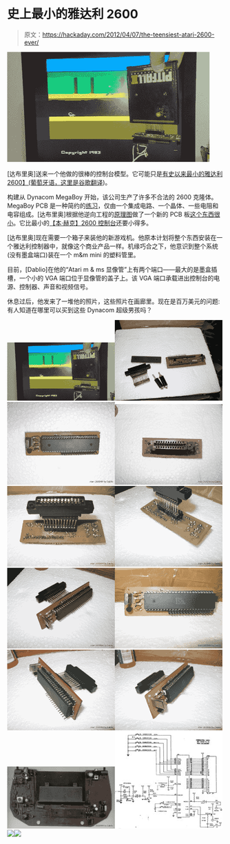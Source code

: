 # 史上最小的雅达利 2600

> 原文：<https://hackaday.com/2012/04/07/the-teensiest-atari-2600-ever/>

![](img/78cdf5a31833e1f805524cbe500df6fe.png "atari")

[达布里奥]送来一个他做的很棒的控制台模型。它可能只是[有史以来最小的雅达利 2600】(葡萄牙语，这里是](http://dabliogames.blogspot.com.br/2011/09/atari-mm-o-menor-atari-do-mundo-e.html)[谷歌翻译](http://translate.google.com/translate?hl=en&sl=pt&tl=en&u=http%3A%2F%2Fdabliogames.blogspot.com.br%2F2011%2F09%2Fatari-mm-o-menor-atari-do-mundo-e.html))。

构建从 Dynacom MegaBoy 开始，该公司生产了许多不合法的 2600 克隆体。MegaBoy PCB 是一种简约的[练习](http://hackaday.com/wp-content/uploads/2012/04/2600mm0045.jpg)，仅由一个集成电路、一个晶体、一些电阻和电容组成。[达布里奥]根据他逆向工程的[原理图](http://hackaday.com/wp-content/uploads/2012/04/megaboylight.jpg)做了一个新的 PCB 板[这个东西很小](http://hackaday.com/wp-content/uploads/2012/04/2600mm0027.jpg)。它比最小的[【本·赫克】2600 控制台](http://benheck.com/05-11-2007/vcsp-rev-51s-starting-to-roll-off-the-line)还要小得多。

[达布里奥]现在需要一个箱子来装他的新游戏机。他原本计划将整个东西安装在一个雅达利控制器中，就像这个商业产品一样。机缘巧合之下，他意识到整个系统(没有墨盒端口)装在一个 m&m mini 的塑料管里。

目前，[Dablio]在他的“Atari m & ms 显像管”上有两个端口——最大的是墨盒插槽，一个小的 VGA 端口位于显像管的盖子上。该 VGA 端口承载进出控制台的电源、控制器、声音和视频信号。

休息过后，他发来了一堆他的照片，这些照片在画廊里。现在是百万美元的问题:有人知道在哪里可以买到这些 Dynacom 超级男孩吗？

[![](img/a3848c0e9fd05f2d45b8b26e07e63452.png)](https://hackaday.com/wp-content/uploads/2012/04/atari.jpg)[![](img/20dc5e926c9b8f4cb1883585ed8be85f.png)](https://hackaday.com/wp-content/uploads/2012/04/2600mm0019.jpg)[![](img/51bb4347cac73331a4a5a739a2115168.png)](https://hackaday.com/wp-content/uploads/2012/04/2600mm0021.jpg)[![](img/380e33ad9ee2d56668ae6ee08e5c01e1.png)](https://hackaday.com/wp-content/uploads/2012/04/2600mm0022.jpg)[![](img/561923b6fabe5a4753bf0f381a77daaf.png)](https://hackaday.com/wp-content/uploads/2012/04/2600mm0023.jpg)[![](img/c3e283b1201cd8f80f47a574caeb31f6.png)](https://hackaday.com/wp-content/uploads/2012/04/2600mm0024.jpg)[![](img/441cd283fae4115f2f1277a592425e25.png)](https://hackaday.com/wp-content/uploads/2012/04/2600mm0025.jpg)[![](img/40ead890c53aa9e41d57917bea97b53b.png)](https://hackaday.com/wp-content/uploads/2012/04/2600mm0026.jpg)[![](img/c96194dace1bedd36ac7d460388019cd.png)](https://hackaday.com/wp-content/uploads/2012/04/2600mm0027.jpg)[![](img/d5d5f3e5a2b49c8f6ee01c850243499a.png)](https://hackaday.com/wp-content/uploads/2012/04/2600mm0028.jpg)[![](img/c564bfaa928f8299adbe25a8b816506b.png)](https://hackaday.com/wp-content/uploads/2012/04/2600mm0045.jpg)[![](img/a051af84440b7c7b620d801d71a6b692.png)](https://hackaday.com/wp-content/uploads/2012/04/megaboylight.jpg)[![](img/510d7e490197952f4a2370e6ee2b4d85.png)](https://hackaday.com/wp-content/uploads/2012/04/2600mm0012.jpg)[![](img/043c509a751af6381083fc82513d1070.png)](https://hackaday.com/wp-content/uploads/2012/04/2600mm00121.jpg)